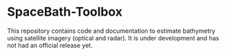 # SpaceBath-Toolbox
This repository contains code and documentation to estimate bathymetry using satellite imagery (optical and radar). It is under development and has not had an official release yet.
